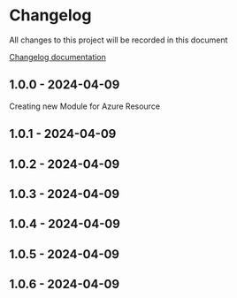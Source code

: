 # Changelog

All changes to this project will be recorded in this document

[Changelog documentation](https://keepachangelog.com/en/1.0.0/)

## 1.0.0 - 2024-04-09

Creating new Module for Azure Resource

## 1.0.1 - 2024-04-09
## 1.0.2 - 2024-04-09
## 1.0.3 - 2024-04-09
## 1.0.4 - 2024-04-09
## 1.0.5 - 2024-04-09
## 1.0.6 - 2024-04-09